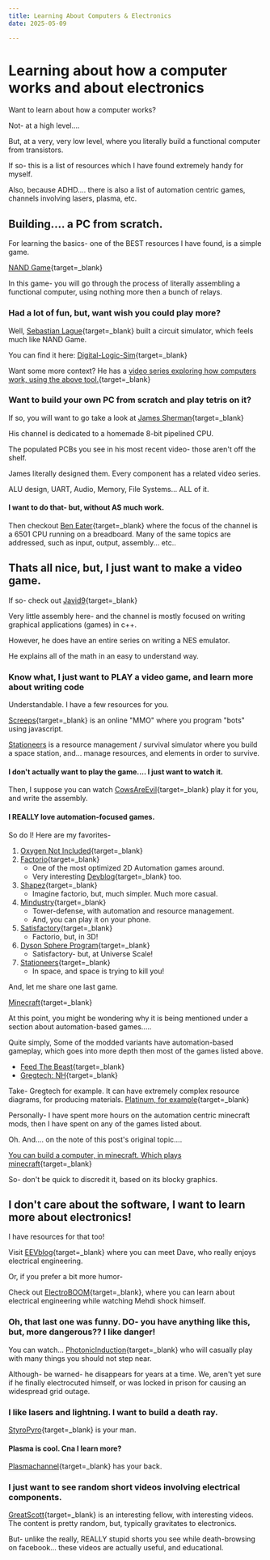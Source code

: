 ```yaml
---
title: Learning About Computers & Electronics
date: 2025-05-09

---
```

 
# Learning about how a computer works and about electronics

Want to learn about how a computer works?

Not- at a high level.... 

But, at a very, very low level, where you literally build a functional computer from transistors. 

If so- this is a list of resources which I have found extremely handy for myself.

Also, because ADHD.... there is also a list of automation centric games, channels involving lasers, plasma, etc.

<!-- more -->

## Building.... a PC from scratch.

For learning the basics- one of the BEST resources I have found, is a simple game.

[NAND Game](https://nandgame.com/){target=_blank}

In this game- you will go through the process of literally assembling a functional computer, using nothing more then a bunch of relays. 

### Had a lot of fun, but, want wish you could play more?

Well, [Sebastian Lague](https://www.youtube.com/@SebastianLague){target=_blank} built a circuit simulator, which feels much like NAND Game.

You can find it here: [Digital-Logic-Sim](https://github.com/SebLague/Digital-Logic-Sim){target=_blank}

Want some more context? He has a [video series exploring how computers work, using the above tool.](https://www.youtube.com/playlist?list=PLFt_AvWsXl0dPhqVsKt1Ni_46ARyiCGSq){target=_blank}

### Want to build your own PC from scratch and play tetris on it?

If so, you will want to go take a look at [James Sherman](https://www.youtube.com/@weirdboyjim){target=_blank}

His channel is dedicated to a homemade 8-bit pipelined CPU.

The populated PCBs you see in his most recent video- those aren't off the shelf.

James literally designed them. Every component has a related video series.

ALU design, UART, Audio, Memory, File Systems... ALL of it.

#### I want to do that- but, without AS much work.

Then checkout [Ben Eater](https://www.youtube.com/@BenEater){target=_blank} where the focus of the channel is a 6501 CPU running on a breadboard. Many of the same topics are addressed, such as input, output, assembly... etc..

## Thats all nice, but, I just want to make a video game.

If so- check out [Javid9](https://www.youtube.com/@javidx9/videos){target=_blank}

Very little assembly here- and the channel is mostly focused on writing graphical applications (games) in c++.

However, he does have an entire series on writing a NES emulator.

He explains all of the math in an easy to understand way. 

### Know what, I just want to PLAY a video game, and learn more about writing code

Understandable. I have a few resources for you.

[Screeps](https://screeps.com/){target=_blank} is an online "MMO" where you program "bots" using javascript.

[Stationeers](https://store.steampowered.com/app/544550/Stationeers/) is a resource management / survival simulator where you build a space station, and... manage resources, and elements in order to survive.

#### I don't actually want to play the game.... I just want to watch it.

Then, I suppose you can watch [CowsAreEvil](https://www.youtube.com/@cowsareevil7514){target=_blank} play it for you, and write the assembly.

#### I REALLY love automation-focused games.

So do I! Here are my favorites-

1. [Oxygen Not Included](https://store.steampowered.com/app/457140/Oxygen_Not_Included/){target=_blank}
2. [Factorio](https://factorio.com/){target=_blank}
    - One of the most optimized 2D Automation games around. 
    - Very interesting [Devblog](https://factorio.com/blog/){target=_blank} too.
3. [Shapez](https://store.steampowered.com/app/2162800/shapez_2/){target=_blank}
    - Imagine factorio, but, much simpler. Much more casual.
1. [Mindustry](https://mindustrygame.github.io/){target=_blank}
    - Tower-defense, with automation and resource management.
    - And, you can play it on your phone.
3. [Satisfactory](https://www.satisfactorygame.com/){target=_blank}
    - Factorio, but, in 3D!
4. [Dyson Sphere Program](https://store.steampowered.com/app/1366540/Dyson_Sphere_Program/){target=_blank}
    - Satisfactory- but, at Universe Scale!
5. [Stationeers](https://store.steampowered.com/app/544550/Stationeers/){target=_blank}
    - In space, and space is trying to kill you!

And, let me share one last game.

[Minecraft](https://www.minecraft.net/en-us){target=_blank}

At this point, you might be wondering why it is being mentioned under a section about automation-based games.....

Quite simply, Some of the modded variants have automation-based gameplay, which goes into more depth then most of the games listed above.

* [Feed The Beast](https://feed-the-beast.com/){target=_blank}
* [Gregtech: NH](https://www.gtnewhorizons.com/){target=_blank}

Take- Gregtech for example. It can have extremely complex resource diagrams, for producing materials. [Platinum, for example](https://www.reddit.com/r/feedthebeast/comments/fpilxl/as_we_seem_to_be_sharing_flowcharts_heres_the_new/){target=_blank}

Personally- I have spent more hours on the automation centric minecraft mods, then I have spent on any of the games listed about.

Oh. And.... on the note of this post's original topic....

[You can build a computer, in minecraft. Which plays minecraft](https://www.youtube.com/watch?app=desktop&v=-BP7DhHTU-I&t=7s){target=_blank}

So- don't be quick to discredit it, based on its blocky graphics.

## I don't care about the software, I want to learn more about electronics!

I have resources for that too!

Visit [EEVblog](https://www.youtube.com/@EEVblog){target=_blank} where you can meet Dave, who really enjoys electrical engineering. 

Or, if you prefer a bit more humor-

Check out [ElectroBOOM](https://www.youtube.com/@ElectroBOOM){target=_blank}, where you can learn about electrical engineering while watching Mehdi shock himself. 

### Oh, that last one was funny. DO- you have anything like this, but, more dangerous?? I like danger!

You can watch... [PhotonicInduction](https://www.youtube.com/@Photonicinduction){target=_blank} who will casually play with many things you should not step near.

Although- be warned- he disappears for years at a time. We, aren't yet sure if he finally electrocuted himself, or was locked in prison for causing an widespread grid outage.

### I like lasers and lightning. I want to build a death ray.

[StyroPyro](https://www.youtube.com/@styropyro){target=_blank} is your man. 

#### Plasma is cool. Cna I learn more?

[Plasmachannel](https://www.youtube.com/@PlasmaChannel){target=_blank} has your back.

### I just want to see random short videos involving electrical components.

[GreatScott](https://www.youtube.com/@greatscottlab/videos){target=_blank} is an interesting fellow, with interesting videos. The content is pretty random, but, typically gravitates to electronics. 

But- unlike the really, REALLY stupid shorts you see while death-browsing on facebook... these videos are actually useful, and educational.

